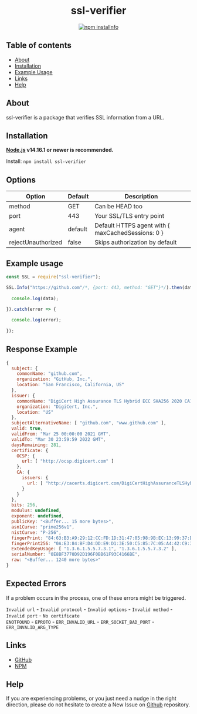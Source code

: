 <div align="center">
  <br>
  <h1>ssl-verifier</h1>
  <p>
    <a href="https://www.npmjs.com/package/ssl-verifier"><img src="https://nodei.co/npm/ssl-verifier.png" alt="npm installnfo"/></a>
  </p>
</div>

## Table of contents

- [About](#about)
- [Installation](#installation)
- [Example Usage](#example-usage)
- [Links](#links)
- [Help](#help)

## About

ssl-verifier is a package that verifies SSL information from a URL.

## Installation

**[Node.js](https://nodejs.org) v14.16.1 or newer is recommended.**  

Install: `npm install ssl-verifier`


## Options

| Option             | Default | Description                                        |
| ------------------ | ------- | -------------------------------------------------- |
| method             | GET     | Can be HEAD too                                    |
| port               | 443     | Your SSL/TLS entry point                           |
| agent              | default | Default HTTPS agent with { maxCachedSessions: 0 }  |
| rejectUnauthorized | false   | Skips authorization by default                     |

## Example usage

```js
const SSL = require("ssl-verifier");

SSL.Info("https://github.com"/*, {port: 443, method: "GET"}*/).then(data => {
  
  console.log(data);
  
}).catch(error => {

  console.log(error);
  
});
```

## Response Example

```js
{
  subject: {
    commonName: "github.com",
    organization: "GitHub, Inc.",
    location: "San Francisco, California, US"
  },
  issuer: {
    commonName: "DigiCert High Assurance TLS Hybrid ECC SHA256 2020 CA1",
    organization: "DigiCert, Inc.",
    location: "US"
  },
  subjectAlternativeName: [ "github.com", "www.github.com" ],
  valid: true,
  validFrom: "Mar 25 00:00:00 2021 GMT",
  validTo: "Mar 30 23:59:59 2022 GMT",
  daysRemaining: 281,
  certificate: {
    OCSP: {
      url: [ "http://ocsp.digicert.com" ]
    },
    CA: {
      issuers: {
        url: [ "http://cacerts.digicert.com/DigiCertHighAssuranceTLSHybridECCSHA2562020CA1.crt" ]
      }
    }
  },
  bits: 256,
  modulus: undefined,
  exponent: undefined,
  publicKey: "<Buffer... 15 more bytes>",
  asn1Curve: "prime256v1",
  nistCurve: "P-256",
  fingerPrint: "84:63:B3:A9:29:12:CC:FD:1D:31:47:05:98:9B:EC:13:99:37:D0:D7",
  fingerPrint256: "0A:E3:84:BF:D4:DD:E9:D1:3E:50:C5:85:7C:05:A4:42:C9:3F:8E:01:44:5E:E4:B3:45:40:D2:2B:D1:E3:7F:1B",
  ExtendedKeyUsage: [ "1.3.6.1.5.5.7.3.1", "1.3.6.1.5.5.7.3.2" ],
  serialNumber: "0E8BF3770D92D196F0BB61F93C4166BE",
  raw: "<Buffer... 1240 more bytes>"
}
```

## Expected Errors

If a problem occurs in the process, one of these errors might be triggered.

`Invalid url` - `Invalid protocol` - `Invalid options` - `Invalid method` - `Invalid port` - `No certificate`<br>
`ENOTFOUND` - `EPROTO` - `ERR_INVALID_URL` - `ERR_SOCKET_BAD_PORT` - `ERR_INVALID_ARG_TYPE`

## Links

- [GitHub](https://github.com/Kirigod/ssl-verifier)
- [NPM](https://www.npmjs.com/package/ssl-verifier)

## Help

If you are experiencing problems, or you just need a nudge in the right direction, please do not hesitate to create a New Issue on [Github](https://github.com/Kirigod/ssl-verifier) repository.
